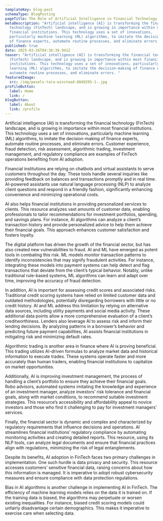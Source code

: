 ```yaml
---
templateKey: blog-post
schemaType: BlogPosting
pageTitle: The Role of Artificial Intelligence in Financial Technology
metaDescription: "Artificial intelligence (AI) is transforming the financial
  technology (FinTech) landscape, and is growing in importance within most
  financial institutions. This technology uses a set of innovations,
  particularly machine learning (ML) algorithms, to imitate the decision-making
  of finance experts, automate routine processes, and eliminate errors. "
published: true
date: 2025-03-26T04:36:39.941Z
teaser: "Artificial intelligence (AI) is transforming the financial technology
  (FinTech) landscape, and is growing in importance within most financial
  institutions. This technology uses a set of innovations, particularly machine
  learning (ML) algorithms, to imitate the decision-making of finance experts,
  automate routine processes, and eliminate errors. "
featuredImage:
  src: /img/pexels-tara-winstead-8849295-1-.jpg
profileButton:
  label: Home
  link: /
blogButton:
  label: About
  link: /profile
---
```

Artificial intelligence (AI) is transforming the financial technology (FinTech) landscape, and is growing in importance within most financial institutions. This technology uses a set of innovations, particularly machine learning (ML) algorithms, to imitate the decision-making of finance experts, automate routine processes, and eliminate errors. Customer experience, fraud detection, risk assessment, algorithmic trading, investment management, and regulatory compliance are examples of FinTech operations benefiting from AI adoption.



Financial institutions are relying on chatbots and virtual assistants to serve customers throughout the day. These tools handle several inquiries like providing feedback on balances and transactions promptly and in real time. AI-powered assistants use natural language processing (NLP) to analyze client questions and respond in a friendly fashion, significantly enhancing convenience and minimizing operational costs.



AI also helps financial institutions in providing personalized services to clients. This resource analyzes vast amounts of customer data, enabling professionals to tailor recommendations for investment portfolios, spending, and savings plans. For instance, AI algorithms can analyze a client’s transaction history and provide personalized advice to help them achieve their financial goals. This approach enhances customer satisfaction and fosters loyalty.



The digital platform has driven the growth of the financial sector, but has also created new vulnerabilities to fraud. AI and ML have emerged as potent tools in combating this risk. ML models monitor transaction patterns to identify inconsistencies that may signify fraudulent activities. For instance, integrating these models into payment systems can help detect and flag transactions that deviate from the client’s typical behavior. Notably, unlike traditional rule-based systems, ML algorithms can learn and adapt over time, improving the accuracy of fraud detection.



In addition, AI is important for assessing credit scores and associated risks. Traditional credit scoring systems have relied on limited customer data and outdated methodologies, potentially disregarding borrowers with little or no credit history. AI and ML address this limitation by relying on alternative data sources, including utility payments and social media activity. These additional data points allow a more comprehensive evaluation of a client’s creditworthiness. Lenders also leverage AI to assess risk and inform their lending decisions. By analyzing patterns in a borrower’s behavior and predicting future payment capabilities, AI assists financial institutions in mitigating risk and minimizing default rates.



Algorithmic trading is another area in finance where AI is proving beneficial. This trading utilizes AI-driven formulas to analyze market data and historical information to execute trades. These systems operate faster and more accurately than human traders, enabling financial institutions to capitalize on market opportunities.



Additionally, AI is improving investment management, the process of handling a client’s portfolio to ensure they achieve their financial goals. Robo advisors, automated systems imitating the knowledge and experience of an investment manager, analyze investors’ risk tolerance and financial goals, along with market conditions, to recommend suitable investment strategies. This resource’s accessibility and affordability appeal to novice investors and those who find it challenging to pay for investment managers’ services.



Finally, the financial sector is dynamic and complex and characterized by regulatory requirements that influence decisions and operations. AI streamlines financial institutions’ regulatory compliance by automating monitoring activities and creating detailed reports. This resource, using its NLP tools, can analyze legal documents and ensure that financial practices align with regulations, minimizing the risk of legal entanglements.



Despite its benefits, AI adoption in FinTech faces two primary challenges in implementation. One such hurdle is data privacy and security. This resource accesses customers’ sensitive financial data, raising concerns about how this information is managed. It is imperative to adopt robust cybersecurity measures and ensure compliance with data protection regulations.



Bias in AI algorithms is another challenge in implementing AI in FinTech. The efficiency of machine learning models relies on the data it is trained on. If the training data is biased, the algorithms may perpetuate or worsen existing inequalities. For instance, biased credit scoring models could unfairly disadvantage certain demographics. This makes it imperative to exercise care when selecting data.